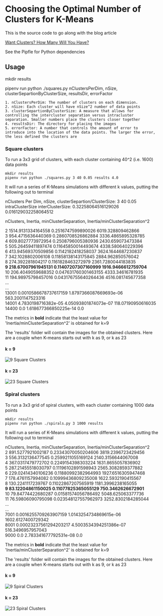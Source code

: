 # Choosing the Optimal Number of Clusters for K-Means

This is the source code to go along with the blog article  

[Want Clusters? How Many Will You Have?](http://xplordat.com/2018/11/05/want-clusters-how-many-will-you-have/)

See the Pipfle for Python dependencies

## Usage

mkdir results

pipenv run python ./squares.py nClustersPerDim, nSize, clusterSepartionByClusterSize, resultsDir, errorFactor

	1. nClustersPerDim: The number of clusters on each dimension.
	2. nSize: Each cluster will have nSize^2 number of data points
	3. clusterSepartionByClusterSize: A measure that allows for controlling the intercluster separation versus intracluster separation. Smaller numbers place the clusters closer together
	4. resultsDir: The directory for placing the images
	5. errorFactor: A number that controls the amount of error to introduce into the location of the data points. The larger the error, the less defined the clusters are

### Square clusters

To run a 3x3 grid of clusters, with each cluster containing 40^2 (i.e. 1600) data points

	mkdir results
	pipenv run python ./squares.py 3 40 0.05 results 4.0

It will run a series of K-Means simulations with different k values, putting the following out to terminal

nClusters Per Dim, nSize, clusterSepartion/ClusterSize: 3 40 0.05  
intraClusterSize interClusterSize: 0.32258064516129026 0.016129032258064512     

nClusters, Inertia, minClusterSeparation, Inertia/minClusterSeparation^2   

2 1514.9131334164558 0.2516747599890026 6019.328809462866   
3 954.4715636440369 0.2860708526862884 3336.4865895328785   
4 609.8027773972954 0.2508796005380936 2430.659073473384   
5 505.26459411897474 0.11645850014493674 4338.580640229396  
6 413.94569370509856 0.1142182418258037 3624.1644687230837  
7 342.1028802006108 0.11858138143175845 2884.962850576042   
8 274.392281804217 0.1161828463272979 2361.7280044183835  
**9 218.67007961945131 0.11407207307160999 1916.9466612759704**   
10 206.4049059688352 0.047631760301463155 4333.34616781935   
11 194.98975798457016 0.043176755640264436 4516.081745677358   
...   
...  
13001 0.0010586678737617159 1.8797366087669693e-06 563.2001147523316  
14001 4.7830198716382e-05 4.05093801874073e-07 118.07190950616035  
14400 0.0 1.618677366850225e-14 0.0   

The metrics in **bold** indicate that the least value for 'Inertia/minClusterSeparation^2' is obtained for k=9

The 'results' folder will contain the images for the obtained clusters. Here are a couple when K-means starts out with k as 9, or k as 23

#### k = 9
![9 Square Clusters](./squares-9.png "When k=9 for K-means")
#### k = 23
![23 Square Clusters](./squares-23.png "When k=23 for K-means")

### Spiral clusters

To run a 3x3 grid of spiral clusters, with each cluster containing 1000 data points

	mkdir results
	pipenv run python ./spirals.py 3 1000 results

It will run a series of K-Means simulations with different k values, putting the following out to terminal

nClusters, Inertia, minClusterSeparation, Inertia/minClusterSeparation^2    
2 891.5277921002187 0.23343070050204606 3819.2396723429456   
3 556.3132136477545 0.2599211055169124 2140.3156644067008   
4 367.0317479772702 0.2249154398303224 1631.8655057836902   
5 287.21455518030797 0.11196102891598943 2565.3082859377882  
6 229.02414340106236 0.11880992382964993 1927.6516305947468  
7 178.4761157994082 0.10999436809235008 1622.5932190415567   
8 130.2241117239767 0.11022867207565919 1181.3996238165055  
**9 83.12204861150025 0.11077825365055129 750.3462626672901**  
10 79.84774422680287 0.01581574056786492 5048.625063377736   
11 76.59806090795098 0.023548127557962973 3252.8302184285044   
...   
...   
7001 0.0016255709263907159 1.0143254734869615e-06 1602.6127400729342   
8001 0.00023237561294203217 4.5003534394251386e-07 516.3496957957043   
9000 0.0 2.783341677792531e-08 0.0  


The metrics in **bold** indicate that the least value for 'Inertia/minClusterSeparation^2' is obtained for k=9

The 'results' folder will contain the images for the obtained clusters. Here are a couple when K-means starts out with k as 9, or k as 23

#### k = 9
![9 Spiral Clusters](./spirals-9.png "When k=9 for K-means")
#### k = 23
![23 Spiral Clusters](./spirals-23.png "When k=23 for K-means")


